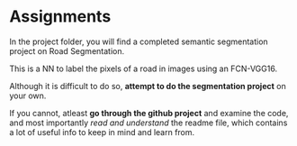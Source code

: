 # Assignments

In the project folder, you will find a completed semantic segmentation project on Road Segmentation.

This is a NN to label the pixels of a road in images using an  FCN-VGG16.

Although it is difficult to do so, __attempt to do the segmentation project__ on your own.

If you cannot, atleast __go through the github project__ and examine the code, and most importantly *read and understand* the readme file, which contains a lot of useful info to keep in mind and learn from.